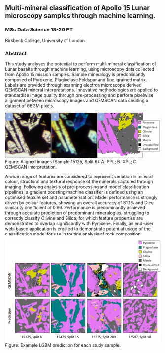 ## Multi-mineral classification of Apollo 15 Lunar microscopy samples through machine learning.

### MSc Data Science 18-20 PT  
Birkbeck College, University of London

### Abstract

This study analyses the potential to perform multi-mineral classification of Lunar basalts through machine learning, using microscopy data collected from Apollo 15 mission samples. Sample mineralogy is predominantly composed of Pyroxene, Plagioclase Feldspar and fine-grained matrix. Labels are provided through scanning electron microscope derived QEMSCAN mineral interpretations. Innovative methodologies are applied to standardise image quality through pre-processing and perform pixelwise alignment between microscopy images and QEMSCAN data creating a dataset of 66.3M pixels.

![Aligned Dataset](report/report_alignment.png)  
Figure: Aligned images (Sample 15125, Split 6): A. PPL; B. XPL; C. QEMSCAN interpretation.

A wide range of features are considered to represent variation in mineral colour, structural and textural response of the minerals captured through imaging. Following analysis of pre-processing and model classification pipelines, a gradient boosting machine classifier is defined using an optimised feature set and parameterisation. Model performance is strongly driven by colour features, showing an overall accuracy of 81.1% and Dice similarity coefficient of 0.66. Performance is predominantly achieved through accurate prediction of predominant mineralogies, struggling to correctly classify Olivine and Silica, for which feature properties are demonstrated to overlap significantly with Pyroxene. Finally, an end-user web-based application is created to demonstrate potential usage of the classification model for use in routine analysis of rock composition.

![Semantic Segmentation](report/report_segmentation.png)  
Figure: Example LGBM prediction for each study sample.